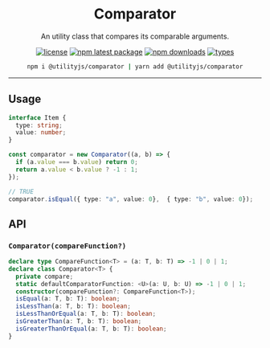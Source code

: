 <div align="center">
  <h1 align="center">
    Comparator
  </h1>
</div>

<div align="center">

An utility class that compares its comparable arguments.

[![license](https://img.shields.io/github/license/mimshins/utilityjs?color=212121&style=for-the-badge)](https://github.com/mimshins/utilityjs/blob/main/LICENSE)
[![npm latest package](https://img.shields.io/npm/v/@utilityjs/comparator?color=212121&style=for-the-badge)](https://www.npmjs.com/package/@utilityjs/comparator)
[![npm downloads](https://img.shields.io/npm/dm/@utilityjs/comparator?color=212121&style=for-the-badge)](https://www.npmjs.com/package/@utilityjs/comparator)
[![types](https://img.shields.io/npm/types/@utilityjs/comparator?color=212121&style=for-the-badge)](https://www.npmjs.com/package/@utilityjs/comparator)

```bash
npm i @utilityjs/comparator | yarn add @utilityjs/comparator
```

</div>

<hr>

## Usage

```ts
interface Item {
  type: string;
  value: number;
}

const comparator = new Comparator((a, b) => {
  if (a.value === b.value) return 0;
  return a.value < b.value ? -1 : 1;
});

// TRUE
comparator.isEqual({ type: "a", value: 0},  { type: "b", value: 0});
```

## API

### `Comparator(compareFunction?)`

```ts
declare type CompareFunction<T> = (a: T, b: T) => -1 | 0 | 1;
declare class Comparator<T> {
  private compare;
  static defaultComparatorFunction: <U>(a: U, b: U) => -1 | 0 | 1;
  constructor(compareFunction?: CompareFunction<T>);
  isEqual(a: T, b: T): boolean;
  isLessThan(a: T, b: T): boolean;
  isLessThanOrEqual(a: T, b: T): boolean;
  isGreaterThan(a: T, b: T): boolean;
  isGreaterThanOrEqual(a: T, b: T): boolean;
}
```